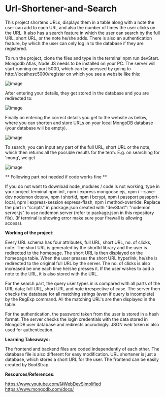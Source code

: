 # Url-Shortener-and-Search
This project shortens URLs, displays them in a table along with a note the user can add to each URL and also the number of times the user clicks on the URL. It also has a search feature in which the user can search by the full URL, short URL, or the note he/she adds. There is also an authentication feature, by which the user can only log in to the database if they are registered.

To run the project, clone the files and type in the terminal npm run devStart. Mongodb Atlas, Node JS needs to be installed on your PC. The server will start running on port 5000, which can be acessed by going to http://localhost:5000/register on which you see a website like this:

![image](https://github.com/Lokesh2626/URL-Shortener-and-Search-/assets/95361104/2fdea36a-5c30-4037-a3a5-081f97017f71)

After entering your details, they get stored in the database and you are redirected to:

![image](https://github.com/Lokesh2626/URL-Shortener-and-Search-/assets/95361104/f723001d-3345-4f85-8e23-4c1d5e30d488)

Finally on entering the correct details you get to the website as below, where you can shorten and store URLs on your local MongoDB database (your database will be empty).

![image](https://github.com/Lokesh2626/URL-Shortener-and-Search-/assets/95361104/20a450c9-1adb-47aa-ab8d-2cad5763f7e7)

To search, you can input any part of the full URL, short URL or the note, which then returns all the possible results for the term. E.g. on searching for 'mong', we get

![image](https://github.com/Lokesh2626/URL-Shortener-and-Search-/assets/95361104/7ba3290f-4bc5-4716-9e11-dc0c8c9cda33)

** Following part not needed if code works fine **

If you do not want to download node_modules / code is not working, type in your project terminal npm init, npm i express mongoose ejs, npm i --save-dev nodemon dotenv, npm i shortid, npm i bcrypt, npm i passport passport-local, npm i express-session express-flash,  npm i method-override. Replace the part in "scripts" in package.json created with "devStart": "nodemon server.js" to use nodemon server (refer to package.json in this repository file). (If terminal is showing error make sure your firewall is allowing access).


**Working of the project:**

Every URL schema has four attributes, full URL, short URL, no. of clicks, note. The short URL is generated by the shortId library and the user is redirected to the homepage. The short URL is then displayed on the homepage table. When the user presses the short URL hyperlink, he/she is redirected to the original full URL by the server. The no. of clicks is also increased be one each time he/she presses it. If the user wishes to add a note to the URL, it is also stored with the URL.

For the search part, the query user types in is compared with all parts of the URL data; full URL, short URL and note irrespective of case. The server then checks the database for all matching strings (even if query is incomplete) by the RegExp command. All the matching URL's are then displayed in the table.

For the authentication, the password taken from the user is stored in a hash format. The server checks the login credentials with the data stored in MongoDB user database and redirects accrodingly. JSON web token is also used for authentication.

**Learning Takeaways:**

The frontend and backend files are coded independently of each other. The database file is also different for easy modification. URL shortener is just a database, which stores a short URL for the user. The frontend can be easily created by BootStrap.

**Resources/References:**

https://www.youtube.com/@WebDevSimplified
https://www.mongodb.com/docs/
